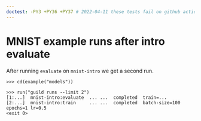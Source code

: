 ```yaml
---
doctest: -PY3 +PY36 +PY37 # 2022-04-11 these tests fail on github actions because TF 1.14 fails to install. We need to update to a more current tensorflow version that has wheels available.
---
```


# MNIST example runs after intro evaluate

After running `evaluate` on `mnist-intro` we get a second run.

    >>> cd(example("models"))

    >>> run("guild runs --limit 2")
    [1:...]  mnist-intro:evaluate  ... ...  completed  train=...
    [2:...]  mnist-intro:train     ... ...  completed  batch-size=100 epochs=1 lr=0.5
    <exit 0>
